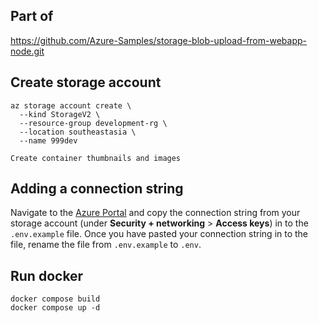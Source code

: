 ## Part of

https://github.com/Azure-Samples/storage-blob-upload-from-webapp-node.git

## Create storage account 
```
az storage account create \
  --kind StorageV2 \
  --resource-group development-rg \
  --location southeastasia \
  --name 999dev
```

```Create container thumbnails and images```

## Adding a connection string

Navigate to the [Azure Portal](https://portal.azure.com) and copy the connection string from your storage account (under **Security + networking** > **Access keys**) in to the `.env.example` file. Once you have pasted your connection string in to the file, rename the file from `.env.example` to `.env`.

## Run docker
```
docker compose build
docker compose up -d
```
